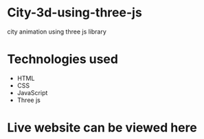 # City-3d-using-three-js

city animation using three js library

# Technologies used

* HTML
* CSS
* JavaScript
* Three js

# Live website can be viewed here
